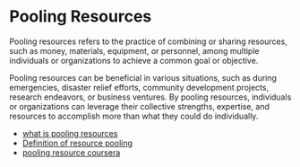 # Pooling Resources

Pooling resources refers to the practice of combining or sharing resources, such as money, materials, equipment, or personnel, among multiple individuals or organizations to achieve a common goal or objective.

Pooling resources can be beneficial in various situations, such as during emergencies, disaster relief efforts, community development projects, research endeavors, or business ventures. By pooling resources, individuals or organizations can leverage their collective strengths, expertise, and resources to accomplish more than what they could do individually.

- [what is pooling resources](https://en.wikipedia.org/wiki/Pooling_(resource_management))
- [Definition of resource pooling](https://www.techopedia.com/definition/29545/resource-pooling)
- [pooling resource coursera](https://www.coursera.org/projects/tensorflow-for-ai-applying-image-convolution)